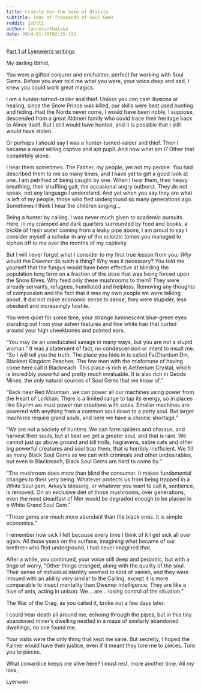 ```yaml
---
title: Cruelty for the Sake of Utility
subtitle: Tens of Thousands of Soul Gems
reddit: 1vbtt1
author: laurelanthalasa
date: 2014-01-16T02:15:19Z
---
```


[Part 1 of Lyenwen’s writings][0]

My darling Ibthld,

You were a gifted conjurer and enchanter, perfect for working with Soul Gems.
Before you ever told me what you were, your voice deep and sad, I knew you could
work great magics.

I am a hunter-turned-raider and thief. Unless you can cast illusions or healing,
since the Snow Prince was killed, our skills were best used hunting and hiding.
Had the Nords never come, I would have been noble, I suppose, descended from a
great Aldmeri family who could trace their heritage back to Alinor itself. But I
still would have hunted, and it is possible that I still would have stolen.

Or perhaps I should say I was a hunter-turned-raider and thief. Then I became a
most willing captive and apt pupil. And now what am I? Other that completely
alone.

I hear them sometimes. The Falmer, my people, yet not my people. You had
described them to me so many times, and I have yet to get a good look at one. I
am petrified of being caught by one. When I hear them, their heavy breathing,
their shuffling gait, the occasional angry outburst. They do not speak, not any
language I understand. And yet when you say they are what is left of my people,
those who fled underground so many generations ago. Sometimes I think I hear the
children singing…

Being a hunter by calling, I was never much given to academic pursuits. Here, in
my cramped and dark quarters surrounded by food and books, a trickle of fresh
water coming from a leaky pipe above, I am proud to say I consider myself a
scholar in any of the eclectic tomes you managed to siphon off to me over the
months of my captivity.

But I will never forget what I consider to my first true lesson from you; *Why*
would the Dwemer do such a thing? Why was it necessary? You told me yourself
that the fungus would have been effective at blinding the population long term
on a fraction of the dose that was being forced upon the Snow Elves. Why feed
only these mushrooms to them? They were already servants, refugees, humiliated
and helpless. Removing any thoughts of compassion and the fact that it was my
own people we were talking about. It did not make economic sense to sense, they
were stupider, less obedient and increasingly hostile.

You were quiet for some time, your strange luminescent blue-green eyes standing
out from your ashen features and fine white hair that curled around your high
cheekbones and pointed ears.

“You may be an uneducated savage in many ways, but you are not a stupid woman.”
It was a statement of fact, no condescension or intent to insult me. “So I will
tell you the truth. The place you hide in is called FalZhardum Din, Blackest
Kingdom Reaches. The few men with the misfortune of having come here call it
Blackreach. This place is rich in Aetherium Crystal, which is incredibly
powerful and pretty much invaluable. It is also rich in Geode Mines, the only
natural sources of Soul Gems that we know of.”

“Back near Red Mountain, we can power all our machines using power from the Heart
of Lorkhan. There is a limited range to tap its energy, so in places like Skyrim
we must power our creations with souls. Smaller machines are powered with
anything from a common soul down to a petty soul. But larger machines require
grand souls, and here we have a chronic shortage.”

“We are not a society of hunters. We can farm spiders and chaurus, and harvest
their souls, but at best we get a greater soul, and that is rare. We cannot just
go above ground and kill trolls, hagravens, sabre cats and other big powerful
creatures and soul trap them, that is horribly inefficient. We fill as many
Black Soul Gems as we can with criminals and other undesirables, but even in
Blackreach, Black Soul Gems are hard to come by.”

“The mushroom does more than blind the consumer. It makes fundamental changes to
their very being. Whatever protects us from being trapped in a White Soul gem,
Arkay’s blessing, or whatever you want to call it, sentience, is removed. On an
exclusive diet of those mushrooms, over generations, even the most steadfast of
Mer would be degraded enough to be placed in a White Grand Soul Gem.”

“Those gems are much more abundant than the black ones. It is simple economics.”

I remember how sick I felt because every time I think of it I get sick all over
again. All those years on the surface, imagining what became of our brethren who
fled underground, I had never imagined *that*.

After a while, you continued, your voice still deep and pedantic, but with a
tinge of worry, “Other things changed, along with the quality of the soul. Their
sense of individual identity seemed to kind of vanish, and they were imbued with
an ability very similar to the Calling, except it is more comparable to insect
mentality than Dwemer intelligence. They are like a hive of ants, acting in
unison. We… are… losing control of the situation.”

The War of the Crag, as you called it, broke out a few days later.

I could hear death all around me, echoing through the pipes, but in this tiny
abandoned miner’s dwelling nestled in a maze of similarly abandoned dwellings,
no one found me.

Your visits were the only thing that kept me sane. But secretly, I hoped the
Falmer would have their justice, even if it meant they tore me to pieces. Tore
you to pieces.

What cowardice keeps me alive here? I must rest, more another time. All my love,

Lyenwen

[0]: ./1uyjp5
